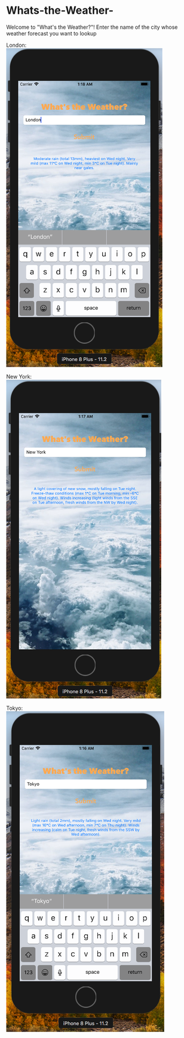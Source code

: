 # Whats-the-Weather-
Welcome to "What's the Weather?"! Enter the name of the city whose weather forecast you want to lookup

London:
<br />
![alt text](Screenshots/London-test.png "London Weather Lookup")

New York:
<br />
![alt text](Screenshots/New-York-test.png "New York Weather Lookup")

Tokyo:
<br />
![alt text](Screenshots/Tokyo-test.png "Tokyo Weather Lookup")
